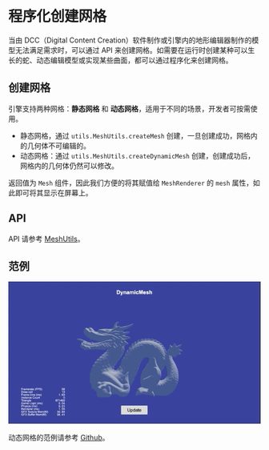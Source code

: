# 程序化创建网格

当由 DCC（Digital Content Creation）软件制作或引擎内的地形编辑器制作的模型无法满足需求时，可以通过 API 来创建网格。如需要在运行时创建某种可以生长的蛇、动态编辑模型或实现某些曲面，都可以通过程序化来创建网格。

## 创建网格

引擎支持两种网格：**静态网格** 和 **动态网格**，适用于不同的场景，开发者可按需使用。

- 静态网格，通过 `utils.MeshUtils.createMesh` 创建，一旦创建成功，网格内的几何体不可编辑的。
- 动态网格：通过 `utils.MeshUtils.createDynamicMesh` 创建，创建成功后，网格内的几何体仍然可以修改。

返回值为 `Mesh` 组件，因此我们方便的将其赋值给 `MeshRenderer` 的 `mesh` 属性，如此即可将其显示在屏幕上。

## API

API 请参考 [MeshUtils](__APIDOC__/zh/class/utils.MeshUtils)。

## 范例

![dynamic mesh](./mesh/dynamic-mesh.gif)

动态网格的范例请参考 [Github](https://github.com/cocos/cocos-test-projects/tree/v3.7)。
